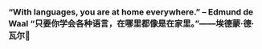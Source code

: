 ### “With languages, you are at home everywhere.” – Edmund de Waal “只要你学会各种语言，在哪里都像是在家里。”——埃德蒙·德·瓦尔👋

<!--
**zouyunliangf/zouyunliangf** is a ✨ _special_ ✨ repository because its `README.md` (this file) appears on your GitHub profile.

Here are some ideas to get you started:

- 🔭 I’m currently working on ...
- 🌱 I’m currently learning ...
- 👯 I’m looking to collaborate on ...
- 🤔 I’m looking for help with ...
- 💬 Ask me about ...
- 📫 How to reach me: ...
- 😄 Pronouns: ...
- ⚡ Fun fact: ...
-->

